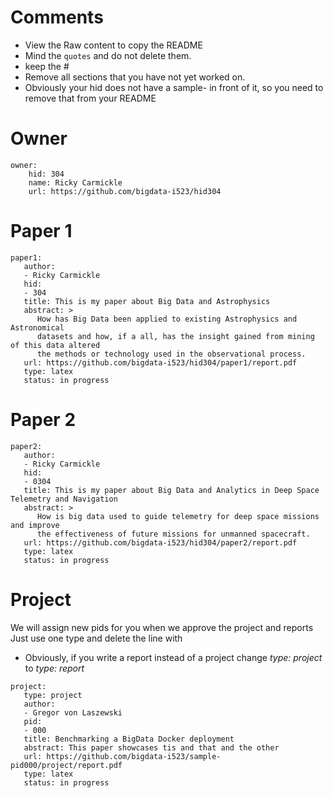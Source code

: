 # Comments

* View the Raw content to copy the README
* Mind the ```quotes``` and do not  delete them.
* keep the #
* Remove all sections that you have not yet worked on.
* Obviously your hid does not have a sample- in front of it, so you need to remove that from your README

# Owner

```
owner:
    hid: 304
    name: Ricky Carmickle
    url: https://github.com/bigdata-i523/hid304
```

# Paper 1

```
paper1:
   author:
   - Ricky Carmickle
   hid:
   - 304
   title: This is my paper about Big Data and Astrophysics
   abstract: >
      How has Big Data been applied to existing Astrophysics and Astronomical
      datasets and how, if a all, has the insight gained from mining of this data altered
      the methods or technology used in the observational process.
   url: https://github.com/bigdata-i523/hid304/paper1/report.pdf
   type: latex
   status: in progress
```

# Paper 2

```
paper2:
   author:
   - Ricky Carmickle
   hid:
   - 0304
   title: This is my paper about Big Data and Analytics in Deep Space Telemetry and Navigation
   abstract: >
      How is big data used to guide telemetry for deep space missions and improve
      the effectiveness of future missions for unmanned spacecraft.
   url: https://github.com/bigdata-i523/hid304/paper2/report.pdf
   type: latex
   status: in progress
```

# Project

We will assign new pids for you when we approve the project and reports
Just use one type and delete the line with

* Obviously, if you write a report instead of a project change *type: project* to *type: report*

```
project:
   type: project
   author:
   - Gregor von Laszewski
   pid:
   - 000
   title: Benchmarking a BigData Docker deployment
   abstract: This paper showcases tis and that and the other
   url: https://github.com/bigdata-i523/sample-pid000/project/report.pdf
   type: latex
   status: in progress
```

